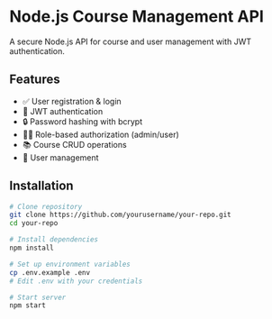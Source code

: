 # Node.js Course Management API

A secure Node.js API for course and user management with JWT authentication.

## Features

- ✅ User registration & login
- 🔑 JWT authentication
- 🔒 Password hashing with bcrypt
- 👨‍💼 Role-based authorization (admin/user)
- 📚 Course CRUD operations
- 👥 User management

## Installation

```bash
# Clone repository
git clone https://github.com/yourusername/your-repo.git
cd your-repo

# Install dependencies
npm install

# Set up environment variables
cp .env.example .env
# Edit .env with your credentials

# Start server
npm start